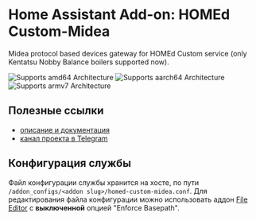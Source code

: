 # Home Assistant Add-on: HOMEd Custom-Midea

Midea protocol based devices gateway for HOMEd Custom service (only Kentatsu Nobby Balance boilers supported now).

![Supports amd64 Architecture][amd64-shield]
![Supports aarch64 Architecture][aarch64-shield]
![Supports armv7 Architecture][armv7-shield]

[amd64-shield]: https://img.shields.io/badge/amd64-yes-green.svg
[aarch64-shield]: https://img.shields.io/badge/aarch64-yes-green.svg
[armv7-shield]: https://img.shields.io/badge/armv7-yes-green.svg

## Полезные ссылки

- [описание и документация](https://wiki.homed.dev/page/Custom-Midea)
- [канал проекта в Telegram](https://t.me/homed_info)

## Конфигурация службы

Файл конфигурации службы хранится на хосте, по пути `/addon_configs/<addon slug>/homed-custom-midea.conf`. Для редактирования файла конфигурации можно использовать аддон [File Editor](https://github.com/home-assistant/addons/blob/master/configurator/README.md) с **выключенной** опцией "Enforce Basepath".
